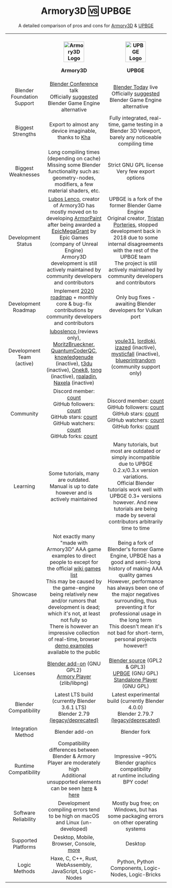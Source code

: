 <div align="center">
  <h1>Armory3D 🆚 UPBGE</h1>
  <p>A detailed comparison of pros and cons for <a href="https://armory3d.org">Armory3D</a> &amp; <a href="https://upbge.org">UPBGE</a></p>
</div>
<table align="center">
  <tr>
    <th>‎</th>
    <th>
      <br />
      <img src="https://avatars.githubusercontent.com/u/20436620?s=200&v=4" width=64 alt="Armory3D Logo" />
      <p>Armory3D</p>
    </th>
    <th>
      <br />
      <img src="https://avatars.githubusercontent.com/u/16006310?s=200&v=4" width=64 alt="UPBGE Logo" />
      <p>UPBGE</p>
    </th>
  </tr>
  <!-- Blender Foundation Support -->
  <tr align="center">
    <td>Blender Foundation Support</td>
    <td>
      <a href="https://youtube.com/watch?v=EaMT6Nyu79w">Blender Conference</a> talk<br />
      Officially <a href="https://blender.org/press/blender-projects-in-2018-to-look-forward-to/#blender-game-engine">suggested</a> Blender Game Engine alternative
    </td>
    <td>
      <a href="https://youtube.com/watch?v=hS7iV3NfddI&start=512">Blender Today</a> live<br />
      Officially <a href="https://lender.org/press/blender-projects-in-2018-to-look-forward-to/#blender-game-engine">suggested</a> Blender Game Engine alternative
    </td>
  </tr>
   <!-- Biggest Strengths -->
  <tr align="center">
    <td>Biggest Strengths</td>
    <td>
      Export to almost any device imaginable, thanks to <a href="http://kha.tech">Kha</a>
    </td>
    <td>
      Fully integrated, real-time, game testing in a Blender 3D Viewport, barely any noticeable compiling time
    </td>
  </tr>
   <!-- Biggest Weaknesses -->
  <tr align="center">
    <td>Biggest Weaknesses</td>
    <td>
      Long compiling times (depending on cache)<br />
      Missing some Blender functionality such as: geometry-nodes, modifiers, a few material shaders, etc.
    </td>
    <td>
      Strict GNU GPL license<br />
      Very few export options
    </td>
  </tr>
   <!-- Development Status -->
  <tr align="center">
    <td>Development Status</td>
    <td><a href="https://github.com/luboslenco">Lubos Lenco</a>, creator of Armory3D has mostly moved on to developing <a href="https://armorpaint.org">ArmorPaint</a> after being awarded a <a href="https://youtube.com/watch?v=M1X2Qdz8QDc">EpicMegaGrant</a> by Epic Games<br />(company of Unreal Engine)<br />Armory3D development is still actively maintained by community developers and contributors</td>
    <td>UPBGE is a fork of the former Blender Game Engine<br />Original creator, <a href="https://github.com/panzergame">Tristan Porteries</a>, stopped development back in 2018 due to some internal disagreements with the rest of the UPBGE team<br />The project is still actively maintained by community developers and contributors</td>
  </tr>
  <!-- Development Roadmap -->
  <tr align="center">
    <td>Development Roadmap</td>
    <td>Implement <a href="https://github.com/armory3d/armory/issues/1545#issue-549147917">2020 roadmap</a> + monthly core & bug-fix contributions by community developers and contributors</td>
    <td>Only bug fixes - awaiting Blender developers for Vulkan port</td>
  </tr>
  <!-- Development Team (active) -->
  <tr align="center">
    <td>Development Team (active)</td>
    <td>
      <a href="https://github.com/luboslenco">luboslenco </a> (reviews only),
      <a href="https://github.com/MoritzBrueckner">MoritzBrueckner</a>,
      <a href="https://github.com/QuantumCoderQC">QuantumCoderQC</a>,<br />
      <a href="https://github.com/knowledgenude">knowledgenude</a> (inactive),
      <a href="https://github.com/t3du">t3du</a> (inactive),
      <a href="https://github.com/Onek8">Onek8</a>,
      <a href="https://github.com/tong">tong</a> (inactive),
      <a href="https://github.com/rpaladin">rpaladin</a>,
      <a href="https://github.com/Naxela">Naxela</a> (inactive)
    </td>
    <td>
      <a href="https://github.com/youle31">youle31</a>,
      <a href="https://github.com/lordloki">lordloki</a>,
      <a href="https://github.com/izazed">izazed</a> (inactive),<br />
      <a href="https://github.com/mysticfall">mysticfall</a> (inactive),
      <a href="https://github.com/blueprintrandom">blueprintrandom</a> (community support only)
    </td>
  </tr>
  <!-- Community -->
  <tr align="center">
    <td>Community</td>
    <td>
      Discord member: <a href="https://discord.gg/xqrKhGjVJk">count</a><br />
      GitHub followers: <a href="https://github.com/armory3d">count</a><br />
      GitHub stars: <a href="https://github.com/armory3d/armory/stargazers">count</a><br />
      GitHub watchers: <a href="https://github.com/armory3d/armory">count</a><br />
      GitHub forks: <a href="https://github.com/armory3d/armory/network/members">count</a>
    </td>
    <td>
      Discord member: <a href="https://discord.com/invite/8PcrtTJW2R">count</a><br />
      GitHub followers: <a href="https://github.com/upbge">count</a><br />
      GitHub stars: <a href="https://github.com/upbge/upbge/stargazers">count</a><br />
      GitHub watchers: <a href="https://github.com/upbge/upbge">count</a><br />
      GitHub forks: <a href="https://github.com/upbge/upbge/network/members">count</a>
    </td>
  </tr>
  <!-- Learning -->
  <tr align="center">
    <td>Learning</td>
    <td>Some tutorials, many are outdated.<br />Manual is up to date however and is actively maintained</td>
    <td>Many tutorials, but most are outdated or simply incompatible due to UPBGE 0.2.x/0.3.x version variations.<br />Official Blender tutorials work well with UPBGE 0.3+ versions however. And new tutorials are being made by several contributors arbitrarily time to time</td>
  </tr>
  <!-- Showcase -->
  <tr align="center">
    <td>Showcase</td>
    <td>Not exactly many "made with Armory3D" AAA game examples to direct people to except for the official <a href="https://github.com/armory3d/armory/wiki/Games-made-with-Armory">wiki games list</a><br />This may be caused by the game-engine being relatively new and/or rumors that development is dead; which it's not, at least not fully so<br />There is however an impressive collection of real-time, browser <a href="https://armory3d.github.io/armory_examples_browser/">demo examples</a> available to the public</td>
    <td>Being a fork of Blender's former Game Engine, UPBGE has a good and semi-long history of making AAA quality games<br />However, performance has always been one of the major negatives surrounding, thus preventing it for professional usage in the long term<br />This doesn't mean it's not bad for short-term, personal projects however!!</td>
  </tr>
    <!-- Licenses -->
  <tr align="center">
    <td>Licenses</td>
    <td>
      <a href="https://github.com/armory3d/armory/blob/master/blender/arm/LICENSE.md">Blender add-on</a> (GNU GPL2)<br />
      <a href="https://github.com/armory3d/armory/blob/master/LICENSE.md">Armory Player</a> (zlib/libpng)
    </td>
    <td>
      <a href="https://blender.org/about/license/">Blender source</a> (GPL2 & GPL3)<br />
      <a href="https://upbge.org/#/documentation/docs/latest/manual/manual/about/license.html">UPBGE</a> (GNU GPL)<br />
      <a href="https://upbge.org/#/documentation/docs/latest/manual/manual/release/licensing.html">Standalone Player</a> (GNU GPL)
    </td>
  </tr>
  <!-- Blender Compatibility -->
  <tr align="center">
    <td>Blender Compatibility</td>
    <td>Latest LTS build (currently Blender 3.6.1 LTS)<br />
    Blender 2.79 <a href="https://github.com/armory3d/armsdk/releases?q=0&expanded=true">(legacy/deprecated)</a></td>
    <td>Latest experimental build (currently Blender 4.0.0)<br />
    Blender 2.79.7  <a href="https://github.com/UPBGE/upbge/releases/tag/v0.2.5b">(legacy/deprecated)</a></td>
  </tr>
  <!-- Integration Method -->
  <tr align="center">
    <td>Integration Method</td>
    <td>Blender add-on</td>
    <td>Blender fork</td>
  </tr>
  <!-- Runtime Compatibility -->
  <tr align="center">
    <td>Runtime Compatibility</td>
    <td>Compatibility differences between Blender & Armory Player are moderately high<br />Additional unsupported elements can be seen <a href="https://github.com/armory3d/armory/wiki/supported_nodes">here</a> & <a href="https://github.com/armory3d/armory/wiki/supported_particles">here</a></td>
    <td>Impressive ~90% Blender graphics compatibility<br />at runtime including BPY code!</td>
  </tr>
  <!-- Software Reliability -->
  <tr align="center">
    <td>Software Reliability</td>
    <td>Development compiling errors tend to be high on macOS and Linux (un-developed)</td>
    <td>Mostly bug free; on Windows, but has some packaging errors on other operating systems</td>
  </tr>
  <!-- Supported Platforms -->
  <tr align="center">
    <td>Supported Platforms</td>
    <td>Desktop, Mobile, Browser, Console, <a href="https://github.com/armory3d/armory/wiki">more</a></td>
    <td>Desktop</td>
  </tr>
  <!-- Logic Methods -->
  <tr align="center">
    <td>Logic Methods</td>
    <td>Haxe, C, C++, Rust, WebAssembly, JavaScript, Logic-Nodes</td>
    <td>Python, Python Components, Logic-Nodes, Logic-Bricks</td>
  </tr>
</table>
